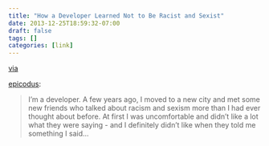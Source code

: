 ```yaml
---
title: "How a Developer Learned Not to Be Racist and Sexist"
date: 2013-12-25T18:59:32-07:00
draft: false
tags: []
categories: [link]
---
```


<p><a href="http://blog.epicodus.com/post/69888087443/how-a-developer-learned-not-to-be-racist-and-sexist">via</a></p>
<p>
<a href="http://blog.epicodus.com/post/69888087443/how-a-developer-learned-not-to-be-racist-and-sexist" class="tumblr_blog">epicodus</a>:
</p>
<blockquote>
<p>
I’m a developer. A few years ago, I moved to a new city and met some new friends who talked about racism and sexism more than I had ever thought about before. At first I was uncomfortable and didn’t like a lot what they were saying - and I definitely didn’t like when they told me something I said...
</p>
</blockquote>
